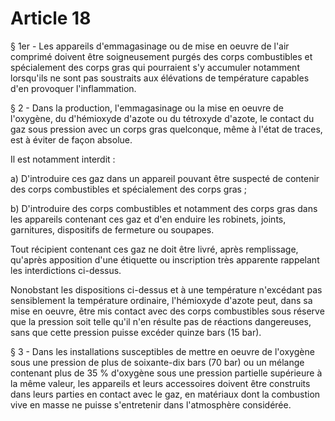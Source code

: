 # Article 18

§ 1er - Les appareils d'emmagasinage ou de mise en oeuvre de l'air comprimé doivent être soigneusement purgés des corps combustibles et spécialement des corps gras qui pourraient s'y accumuler notamment lorsqu'ils ne sont pas soustraits aux élévations de température capables d'en provoquer l'inflammation.

§ 2 - Dans la production, l'emmagasinage ou la mise en oeuvre de l'oxygène, du d'hémioxyde d'azote ou du tétroxyde d'azote, le contact du gaz sous pression avec un corps gras quelconque, même à l'état de traces, est à éviter de façon absolue.

Il est notamment interdit :

a) D'introduire ces gaz dans un appareil pouvant être suspecté de contenir des corps combustibles et spécialement des corps gras ;

b) D'introduire des corps combustibles et notamment des corps gras dans les appareils contenant ces gaz et d'en enduire les robinets, joints, garnitures, dispositifs de fermeture ou soupapes.

Tout récipient contenant ces gaz ne doit être livré, après remplissage, qu'après apposition d'une étiquette ou inscription très apparente rappelant les interdictions ci-dessus.

Nonobstant les dispositions ci-dessus et à une température n'excédant pas sensiblement la température ordinaire, l'hémioxyde d'azote peut, dans sa mise en oeuvre, être mis contact avec des corps combustibles sous réserve que la pression soit telle qu'il n'en résulte pas de réactions dangereuses, sans que cette pression puisse excéder quinze bars (15 bar).

§ 3 - Dans les installations susceptibles de mettre en oeuvre de l'oxygène sous une pression de plus de soixante-dix bars (70 bar) ou un mélange contenant plus de 35 % d'oxygène sous une pression partielle supérieure à la même valeur, les appareils et leurs accessoires doivent être construits dans leurs parties en contact avec le gaz, en matériaux dont la combustion vive en masse ne puisse s'entretenir dans l'atmosphère considérée.

